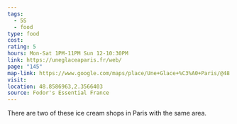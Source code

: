 ```yaml
---
tags:
  - 5S
  - food
type: food
cost: 
rating: 5
hours: Mon-Sat 1PM-11PM Sun 12-10:30PM
link: https://uneglaceaparis.fr/web/
page: "145"
map-link: https://www.google.com/maps/place/Une+Glace+%C3%A0+Paris/@48.8713985,2.3267098,14z/data=!4m6!3m5!1s0x47e66e02d1764c1f:0x94749ac3d404d423!8m2!3d48.8581179!4d2.3563274!16s%2Fg%2F11b806qc9y?entry=ttu
visit: 
location: 48.8586963,2.3566403
source: Fodor's Essential France
---
```

There are two of these ice cream shops in Paris with the same area.